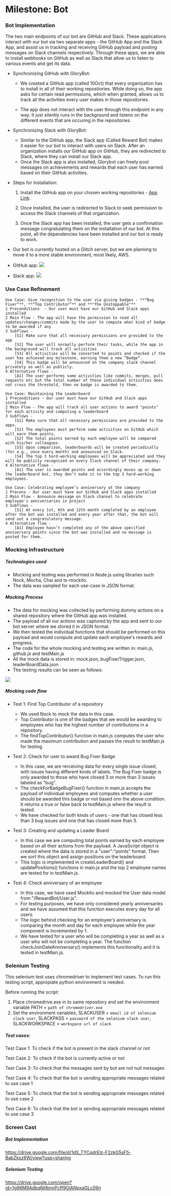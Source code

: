 # Milestone: Bot

### Bot Implementation
The two main endpoints of our bot are GitHub and Slack. These applications interact with our bot via two separate apps - the GitHub App and the Slack App, and assist us in tracking and receiving GitHub payload and posting messages on Slack channels respectively. Through these apps, we are able to install webhooks on GitHub as well as Slack that allow us to listen to various events and get its data. 
 
* Synchronizing GitHub with GloryBot: 
	* We created a GitHub app (called 10Oct) that every organization has to install in all of their working repostiories. While doing so, the  app asks for certain read permissions, which when granted, allows us to track all the activities every user makes in those repositories.
	
	* The app does not interact with the user through this endpoint in any way. It just silently runs in the background and listens on the different events that are occuring in the repositories. 

* Synchronizing Slack with GloryBot:
	* Similar to the GitHub app, the Slack app (Called Reward Bot) makes it easier for our bot to interact with users on Slack. After an organization installs our GitHub app on GitHub, they are redirected to Slack, where they can install our Slack app.
	* Once the Slack app is also installed, Glorybot can freely post messages on achievements and rewards that each user has earned based on their  GitHub activities.
 

* Steps for Installation:
	1. Install the GitHub app on your chosen working repositories - [App Link].
 
	2. Once installed, the user is redirected to Slack to seek permission to access the Slack channels of that organization.

	3. Once the Slack app has been installed, the user gets a confirmation message congratulating them on the installation of our bot. At this point, all the dependencies have been installed and our bot is ready to work. 

* Our bot is currently hosted on a Glitch server, but we are planning to move it to a more stable environment, most likely, AWS.

* GitHub app:
![](https://github.ncsu.edu/csc510-fall2019/CSC510-6/blob/master/Diagrams/GitHubAppInstall.png)
* Slack app:
![](https://github.ncsu.edu/csc510-fall2019/CSC510-6/blob/master/Diagrams/SlackInstall.png)

### Use Case Refinement

~~~~
Use Case: Give recognition to the user via giving badges - **“Bug Fixer”**, **“Top Contributor”** and **"The Unstoppable"**
1 Preconditions  - Our user must have our GitHub and Slack apps installed
2 Main Flow - The app will have the permission to read all updates/changes/commits made by the user to compute what kind of badge to be awarded if any
3 Subflows - 
	[S1] Make sure that all necessary permissions are provided to the app
	[S2] The user will normally perform their tasks, while the app in the background will track all activities 
	[S3] All activities will be converted to points and checked if the user has achieved any milestone, earning them a new “Badge”.
	[S4] This badge will be announced on the company slack channel privately as well as publicly.
4 Alternative flows -
	[A1] The user performs some activities like commits, merges, pull requests etc but the total number of these individual activities does not cross the threshold, then no badge is awarded to them. 
~~~~
~~~~
Use Case: Maintaining the Leaderboard
1 Preconditions - Our user must have our GitHub and Slack apps installed
2 Main Flow - The app will track all user actions to award "points" for each activity and computing a leaderboard
3 Subflows - 
	[S1] Make sure that all necessary permissions are provided to the apps.
	[S2] The employees must perform some activities on GitHub which will earn them points.
	[S2] The total points earned by each employee will be compared with his/her colleagues.
	[S3] Upon comparison, leaderboards will be created periodically (for e.g., once every month) and announced on Slack.
	[S4] The top 3 hard-working employees will be appreciated and they will be publicly recognized on every Slack channel of their company.
4 Alternative flows -
	[A1] The user is awarded points and accordingly moves up or down the leaderboard but, they don’t make it to the top 3 hard-working employees. 

~~~~
~~~~
Use Case: Celebrating employee’s anniversary at the company
1 Precons - Our user must have our GitHub and Slack apps installed
2 Main Flow - Announce message on Slack channel to celebrate employee's anniversaries in project
3 Subflows -  
	[S1] At every 1st, 6th and 12th month completed by an employee after the bot was installed and every year after that, the bot will send out a congratulatory message. 
4 Alternative flow - 
	[A1] Employee hasn’t completed any of the above specified anniversary points since the bot was installed and no message is posted for them.
~~~~

### Mocking Infrastructure

##### Technologies used
* Mocking and testing was performed in Node.js using libraries such Nock, Mocha, Chai and ts-mockito.
* The data was sampled for each use-case in JSON format.

##### Mocking Process
* The data for mocking was collected by performing dummy actions on a shared repository where the GitHub app was installed.
* The payload of all our actions was captured by the app and sent to our bot server where we stored it in JSON format. 
* We then tested the individual functions that  should be performed on this payload and would compute and update each employee's rewards and progress.
* The code for the whole mocking and testing are written in: main.js, github.js and testMain.js
* All the mock data is stored in: mock.json, bugFixerTrigger.json, leaderBoardData.json
* The testing results can be seen as follows:

![](https://github.ncsu.edu/csc510-fall2019/CSC510-6/blob/master/Diagrams/mocking_screenshot.png)

##### Mocking code flow
* Test 1: Find Top Contributor of a repository
	* We used Nock to mock the data in this case. 
	* Top Contributor is one of the badges that we would be awarding to employees who has the highest number of contributions in a repository.
	* The findTopContributor() function in main.js computes the user who made the maximum contribution and passes the result to testMain.js for testing.

* Test 2: Check for user to award Bug Fixer Badge
	* In this case, we are rerceiving data for every single issue closed, with issues having different kinds of labels. The Bug Fixer badge is only awarded to those who have closed 3 or more than 3 issues labeled as "bug". 
	* The checkForBadgeBugFixer() function in main.js accepts the payload of individual employees and computes whether a user should be awarded this badge or not based onn the above condition. It returns a true or false back to testMain.js where the result is tested.
	* We have checked for both kinds of users - one that has closed less than 3 bug issues and one that has closed more than 3.

* Test 3: Creating and updating a Leader Board
	* In this case we are computing total points earned by each employee based on all their actions from the payload. A JavaScript object is created where the data is stored in a "user":"points" format. Then we sort this object and assign positions on the leaderboard. 
	* This logic is implemented in createLeaderBoard() and updatePositions() functions in main.js and the top 2 employee names are tested for in testMain.js.

* Test 4: Check anniversary of an employee
	* In this case, we have used Mockito and mocked the User data model from "/RewardBot/User.js". 
	* For testing purposes, we have only considered yearly anniversaries and we have assumed that this function executes every day for all users.
	* The logic behind checking for an employee's anniversary is comparing the month and day for each employee while the year component is incremented by 1.
	* We have tested for a user who will be completing a year as well as a user who will not be completing a year. The function checkJoinDateAnniversary() implements this functionality and it is tested in testMain.js.  

### Selenium Testing

This selenium test uses chromedriver to implement test cases. To run this testing script, appropiate python environment is needed.

Before running the script:
1. Place chromedrive.exe in to same repository and set the environment variable PATH = `path of chromedriver.exe`
2. Set the environment variables, SLACKUSER = `email id of selenium slack user`, SLACKPASS = `password of the selenium slack user`, SLACKWORKSPACE = `workspace url of slack`

##### Test cases:
Test Case 1: To check if the bot is present in the slack channel or not

Test Case 2: To check if the bot is currently active or not

Test Case 3: To check that the messages sent by bot are not null messages

Test Case 4: To check that the bot is sending appropriate messages related to use case 1

Test Case 5: To check that the bot is sending appropriate messages related to use case 2

Test Case 6: To check that the bot is sending appropriate messages related to use case 3



### Screen Cast

##### Bot Implementation
https://drive.google.com/file/d/1dS_TYCqdrElz-F2zkG5sF5-BabZksz6W/view?usp=sharing

##### Selenium Testing
https://drive.google.com/open?id=1g96M9AdbgNt8mnPcff9GlANpxaGLc09n



[App Link]: https://github.com/apps/10Oct
